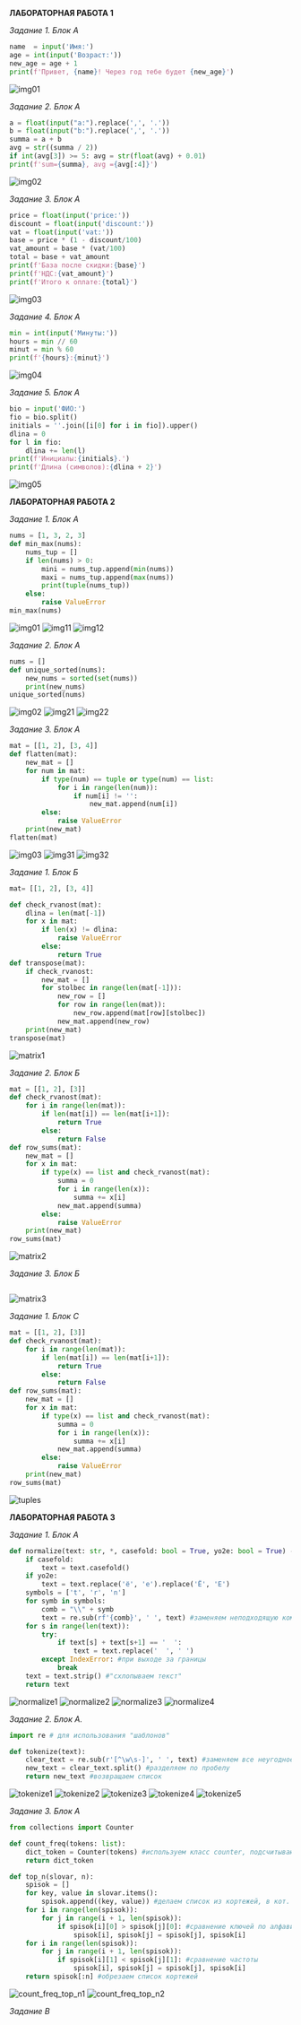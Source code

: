 **ЛАБОРАТОРНАЯ РАБОТА 1**

*Задание 1. Блок А*
```python
name  = input('Имя:')
age = int(input('Возраст:'))
new_age = age + 1
print(f'Привет, {name}! Через год тебе будет {new_age}')
```
![img01](https://github.com/axasdel/python_labs/blob/main/src/images/img01.png)

*Задание 2. Блок А*
```python
a = float(input("a:").replace(',', '.'))
b = float(input("b:").replace(',', '.'))
summa = a + b
avg = str((summa / 2))
if int(avg[3]) >= 5: avg = str(float(avg) + 0.01)
print(f'sum={summa}, avg ={avg[:4]}')
```
![img02](https://github.com/axasdel/python_labs/blob/main/src/images/img02.png)

*Задание 3. Блок А*
```python
price = float(input('price:'))
discount = float(input('discount:'))
vat = float(input('vat:'))
base = price * (1 - discount/100)
vat_amount = base * (vat/100)
total = base + vat_amount
print(f'База после скидки:{base}')
print(f'НДС:{vat_amount}')
print(f'Итого к оплате:{total}')
```
![img03](https://github.com/axasdel/python_labs/blob/main/src/images/img03.png)

*Задание 4. Блок А*
```python
min = int(input('Минуты:'))
hours = min // 60
minut = min % 60
print(f'{hours}:{minut}')
```
![img04](https://github.com/axasdel/python_labs/blob/main/src/images/img04.png)

*Задание 5. Блок А*
```python
bio = input('ФИО:')
fio = bio.split()
initials = ''.join([i[0] for i in fio]).upper()
dlina = 0
for l in fio:
    dlina += len(l)
print(f'Инициалы:{initials}.')
print(f'Длина (символов):{dlina + 2}')
```
![img05](https://github.com/axasdel/python_labs/blob/main/src/images/img05.png)



**ЛАБОРАТОРНАЯ РАБОТА 2**

*Задание 1. Блок А*
```python
nums = [1, 3, 2, 3]
def min_max(nums):
    nums_tup = []
    if len(nums) > 0:
        mini = nums_tup.append(min(nums))
        maxi = nums_tup.append(max(nums))
        print(tuple(nums_tup))
    else:
        raise ValueError
min_max(nums)
```
![img01](https://github.com/axasdel/python_labs/blob/main/src/images/lab02/img01.png)
![img11](https://github.com/axasdel/python_labs/blob/main/src/images/lab02/img11.png)
![img12](https://github.com/axasdel/python_labs/blob/main/src/images/lab02/img12.png)

*Задание 2. Блок А*
```python
nums = []
def unique_sorted(nums):
    new_nums = sorted(set(nums))
    print(new_nums)
unique_sorted(nums)
```
![img02](https://github.com/axasdel/python_labs/blob/main/src/images/lab02/img02.png)
![img21](https://github.com/axasdel/python_labs/blob/main/src/images/lab02/img21.png)
![img22](https://github.com/axasdel/python_labs/blob/main/src/images/lab02/img22.png)

*Задание 3. Блок А*
```python
mat = [[1, 2], [3, 4]]
def flatten(mat):
    new_mat = []
    for num in mat:
        if type(num) == tuple or type(num) == list:
            for i in range(len(num)):
                if num[i] != '':
                    new_mat.append(num[i])
        else:
            raise ValueError
    print(new_mat)
flatten(mat)
```
![img03](https://github.com/axasdel/python_labs/blob/main/src/images/lab02/img03.png)
![img31](https://github.com/axasdel/python_labs/blob/main/src/images/lab02/img31.png)
![img32](https://github.com/axasdel/python_labs/blob/main/src/images/lab02/img32.png)

*Задание 1. Блок Б*
```python
mat= [[1, 2], [3, 4]]

def check_rvanost(mat):
    dlina = len(mat[-1])
    for x in mat:
        if len(x) != dlina:
            raise ValueError
        else:
            return True
def transpose(mat):
    if check_rvanost:
        new_mat = []
        for stolbec in range(len(mat[-1])):
            new_row = []
            for row in range(len(mat)):
                new_row.append(mat[row][stolbec])
            new_mat.append(new_row)
    print(new_mat)
transpose(mat)
```
![matrix1](https://github.com/axasdel/python_labs/blob/main/src/images/lab02/matrix1.png)

*Задание 2. Блок Б*
```python
mat = [[1, 2], [3]]
def check_rvanost(mat):
    for i in range(len(mat)):
        if len(mat[i]) == len(mat[i+1]):
            return True
        else:
            return False
def row_sums(mat):
    new_mat = []
    for x in mat:
        if type(x) == list and check_rvanost(mat):
            summa = 0
            for i in range(len(x)):
                summa += x[i]
            new_mat.append(summa)
        else:
            raise ValueError
    print(new_mat)
row_sums(mat)
```
![matrix2](https://github.com/axasdel/python_labs/blob/main/src/images/lab02/matrix2.png)

*Задание 3. Блок Б*
```pyhon
```
![matrix3](https://github.com/axasdel/python_labs/blob/main/src/images/lab02/matrix3.png)

*Задание 1. Блок С*
```python
mat = [[1, 2], [3]]
def check_rvanost(mat):
    for i in range(len(mat)):
        if len(mat[i]) == len(mat[i+1]):
            return True
        else:
            return False
def row_sums(mat):
    new_mat = []
    for x in mat:
        if type(x) == list and check_rvanost(mat):
            summa = 0
            for i in range(len(x)):
                summa += x[i]
            new_mat.append(summa)
        else:
            raise ValueError
    print(new_mat)
row_sums(mat)
```
![tuples](https://github.com/axasdel/python_labs/blob/main/src/images/lab02/tuples.png)



**ЛАБОРАТОРНАЯ РАБОТА 3**

*Задание 1. Блок А*
```python
def normalize(text: str, *, casefold: bool = True, yo2e: bool = True) -> str:
    if casefold:
        text = text.casefold()
    if yo2e:
        text = text.replace('ё', 'е').replace('Ё', 'Е')
    symbols = ['t', 'r', 'n']
    for symb in symbols:
        comb = "\\" + symb
        text = re.sub(rf'{comb}', ' ', text) #заменяем неподходящую комбинацию символов на пробел
    for s in range(len(text)):
        try: 
            if text[s] + text[s+1] == '  ':
                text = text.replace('  ', ' ')
        except IndexError: #при выходе за границы
            break
    text = text.strip() #"схлопываем текст"
    return text
```
![normalize1](https://github.com/axasdel/python_labs/blob/main/src/images/lab03/norm1.png)
![normalize2](https://github.com/axasdel/python_labs/blob/main/src/images/lab03/norm2.png)
![normalize3](https://github.com/axasdel/python_labs/blob/main/src/images/lab03/norm3.png)
![normalize4](https://github.com/axasdel/python_labs/blob/main/src/images/lab03/norm4.png)


*Задание 2. Блок А.*
```python
import re # для использования "шаблонов"

def tokenize(text):
    clear_text = re.sub(r'[^\w\s-]', ' ', text) #заменяем все неугодное на пробелы в text
    new_text = clear_text.split() #разделяем по пробелу
    return new_text #возвращаем список
```
![tokenize1](https://github.com/axasdel/python_labs/blob/main/src/images/lab03/tok1.png)
![tokenize2](https://github.com/axasdel/python_labs/blob/main/src/images/lab03/tok1.png)
![tokenize3](https://github.com/axasdel/python_labs/blob/main/src/images/lab03/tok3.png)
![tokenize4](https://github.com/axasdel/python_labs/blob/main/src/images/lab03/tok4.png)
![tokenize5](https://github.com/axasdel/python_labs/blob/main/src/images/lab03/tok5.png)

*Задание 3. Блок А*
```python
from collections import Counter 

def count_freq(tokens: list):
    dict_token = Counter(tokens) #используем класс counter, подсчитывающий сколько раз каждый элемент входит в массив
    return dict_token

def top_n(slovar, n):
    spisok = []
    for key, value in slovar.items():
        spisok.append((key, value)) #делаем список из кортежей, в кот. помещены ключ и значение 
    for i in range(len(spisok)):
        for j in range(i + 1, len(spisok)):
            if spisok[i][0] > spisok[j][0]: #сравнение ключей по алфавиту
                spisok[i], spisok[j] = spisok[j], spisok[i] 
    for i in range(len(spisok)):
        for j in range(i + 1, len(spisok)):
            if spisok[i][1] < spisok[j][1]: #сравнение частоты
                spisok[i], spisok[j] = spisok[j], spisok[i]
    return spisok[:n] #обрезаем список кортежей
```
![count_freq_top_n1](https://github.com/axasdel/python_labs/blob/main/src/images/lab03/count_freq_top_n1.png)
![count_freq_top_n2](https://github.com/axasdel/python_labs/blob/main/src/images/lab03/count_freq_top_n2.png)

*Задание В*
```python
```